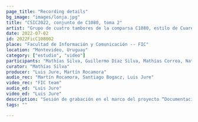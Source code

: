 ```yaml
---
page_title: "Recording details"
bg_image: "images/lonja.jpg"
title: "CSIC2022, conjunto de C1080, toma 2"  
artist: "Grupo de cuatro tambores de la comparsa C1080, estilo de Cuareim" 
date: 2022-07-02
id: 2022FicC108002
place: "Facultad de Información y Comunicación -- FIC" 
location: "Montevideo, Uruguay" 
category: ["estudio", "video"]
participants: "Mathías Silva, Guillermo Díaz Silva, Mathías Correa, Natalia Riefel" 
curator: "Mathías Silva" 
producer: "Luis Jure, Martín Rocamora" 
audio_rec: "Martín Rocamora, Santiago Bogacz, Luis Jure" 
video_rec: "FIC team" 
audio_ed: "Luis Jure" 
video_ed: "Luis Jure" 
description: "Sesión de grabación en el marco del proyecto “Documentacion y análisis del candombe uruguayo”, financiado por la CSIC, agencia de investigación de la Universidad de la República. La sesión se realizó en colaboración con la FIC." 
tags: "" 

---
```

